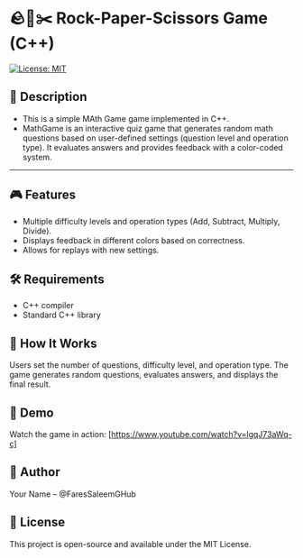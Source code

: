 # 🪨📄✂️ Rock-Paper-Scissors Game (C++)
[![License: MIT](https://img.shields.io/badge/License-MIT-yellow.svg)](LICENSE)

## 📄 Description
- This is a simple MAth Game game implemented in C++.
- MathGame is an interactive quiz game that generates random math questions based on user-defined settings (question level and operation type). It evaluates answers and provides feedback with a color-coded system.

---

## 🎮 Features
- Multiple difficulty levels and operation types (Add, Subtract, Multiply, Divide).
- Displays feedback in different colors based on correctness.
- Allows for replays with new settings.

## 🛠️ Requirements
- C++ compiler
- Standard C++ library

## 🧠 How It Works
Users set the number of questions, difficulty level, and operation type. The game generates random questions, evaluates answers, and displays the final result.

## 🎥 Demo
Watch the game in action: [https://www.youtube.com/watch?v=lgqJ73aWq-c]

## 👤 Author
Your Name – @FaresSaleemGHub

## 📜 License
This project is open-source and available under the MIT License.

